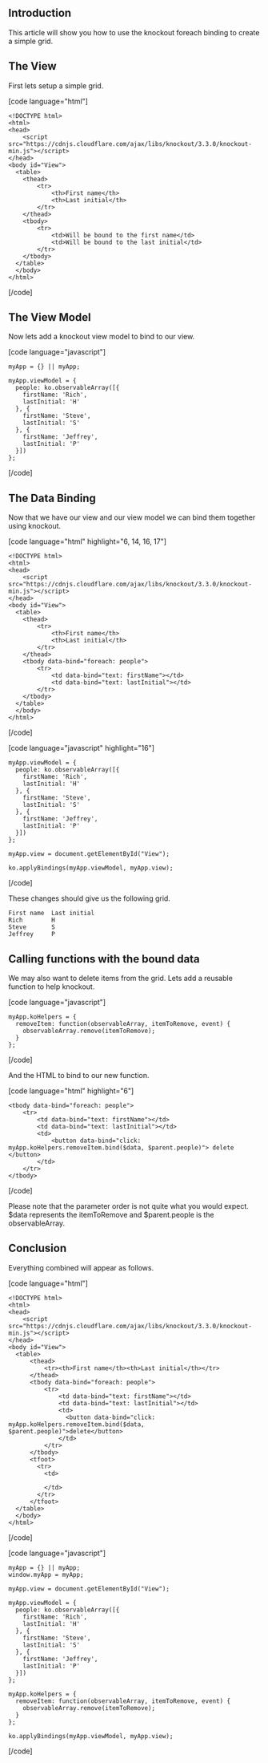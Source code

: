 ## Introduction

This article will show you how to use the knockout foreach binding to create a simple grid.

## The View

First lets setup a simple grid.

[code language="html"]

	<!DOCTYPE html>
	<html>
	<head>
	    <script src="https://cdnjs.cloudflare.com/ajax/libs/knockout/3.3.0/knockout-min.js"></script>
	</head>
	<body id="View">
	  <table>
      	<thead>
      		<tr>
				<th>First name</th>
				<th>Last initial</th>
			</tr>
      	</thead>
      	<tbody>
          	<tr>
              	<td>Will be bound to the first name</td>
              	<td>Will be bound to the last initial</td>
          	</tr>
      	</tbody>
	  </table>
	  </body>
	</html>
		
[/code]

## The View Model

Now lets add a knockout view model to bind to our view.

[code language="javascript"]

	myApp = {} || myApp;
	
	myApp.viewModel = {
	  people: ko.observableArray([{
	    firstName: 'Rich',
	    lastInitial: 'H'
	  }, {
	    firstName: 'Steve',
	    lastInitial: 'S'
	  }, {
	    firstName: 'Jeffrey',
	    lastInitial: 'P'
	  }])
	};
		
[/code]

## The Data Binding
	
Now that we have our view and our view model we can bind them together using knockout.


[code language="html" highlight="6, 14, 16, 17"]

	<!DOCTYPE html>
	<html>
	<head>
	    <script src="https://cdnjs.cloudflare.com/ajax/libs/knockout/3.3.0/knockout-min.js"></script>
	</head>
	<body id="View">
	  <table>
      	<thead>
      		<tr>
				<th>First name</th>
				<th>Last initial</th>
			</tr>
      	</thead>
      	<tbody data-bind="foreach: people">
          	<tr>
              	<td data-bind="text: firstName"></td>
              	<td data-bind="text: lastInitial"></td>
          	</tr>
      	</tbody>
	  </table>
	  </body>
	</html>
		
[/code]

[code language="javascript" highlight="16"]
	
	myApp.viewModel = {
	  people: ko.observableArray([{
	    firstName: 'Rich',
	    lastInitial: 'H'
	  }, {
	    firstName: 'Steve',
	    lastInitial: 'S'
	  }, {
	    firstName: 'Jeffrey',
	    lastInitial: 'P'
	  }])
	};

	myApp.view = document.getElementById("View");

	ko.applyBindings(myApp.viewModel, myApp.view);
		
[/code]

These changes should give us the following grid.

	First name	Last initial
	Rich		H
	Steve		S
	Jeffrey		P	

## Calling functions with the bound data

We may also want to delete items from the grid. Lets add a reusable function to help knockout.

[code language="javascript"]
	
	myApp.koHelpers = {
	  removeItem: function(observableArray, itemToRemove, event) {
	    observableArray.remove(itemToRemove);
	  }
	};
		
[/code]

And the HTML to bind to our new function.

[code language="html" highlight="6"]

	<tbody data-bind="foreach: people">
		<tr>
		  	<td data-bind="text: firstName"></td>
		  	<td data-bind="text: lastInitial"></td>
			<td>
            	<button data-bind="click: myApp.koHelpers.removeItem.bind($data, $parent.people)"> delete </button>
			</td>
		</tr>
	</tbody>

[/code]

Please note that the parameter order is not quite what you would expect. $data represents the itemToRemove and $parent.people is the observableArray.

## Conclusion

Everything combined will appear as follows.

[code language="html"]

	<!DOCTYPE html>
	<html>
	<head>
	    <script src="https://cdnjs.cloudflare.com/ajax/libs/knockout/3.3.0/knockout-min.js"></script>
	</head>
	<body id="View">
	  <table>
	      <thead>
	          <tr><th>First name</th><th>Last initial</th></tr>
	      </thead>
	      <tbody data-bind="foreach: people">
	          <tr>
	              <td data-bind="text: firstName"></td>
	              <td data-bind="text: lastInitial"></td>
	              <td>
	                <button data-bind="click: myApp.koHelpers.removeItem.bind($data, $parent.people)">delete</button>
	              </td>
	          </tr>
	      </tbody>
	      <tfoot>
	        <tr>
	          <td>
	            
	          </td>
	        </tr>
	      </tfoot>
	  </table>
	  </body>
	</html>

[/code]

[code language="javascript"]
	
	
	myApp = {} || myApp;
	window.myApp = myApp;
	
	myApp.view = document.getElementById("View");
	
	myApp.viewModel = {
	  people: ko.observableArray([{
	    firstName: 'Rich',
	    lastInitial: 'H'
	  }, {
	    firstName: 'Steve',
	    lastInitial: 'S'
	  }, {
	    firstName: 'Jeffrey',
	    lastInitial: 'P'
	  }])
	};
	
	myApp.koHelpers = {
	  removeItem: function(observableArray, itemToRemove, event) {
	    observableArray.remove(itemToRemove);
	  }
	};
	
	ko.applyBindings(myApp.viewModel, myApp.view);
		
[/code]